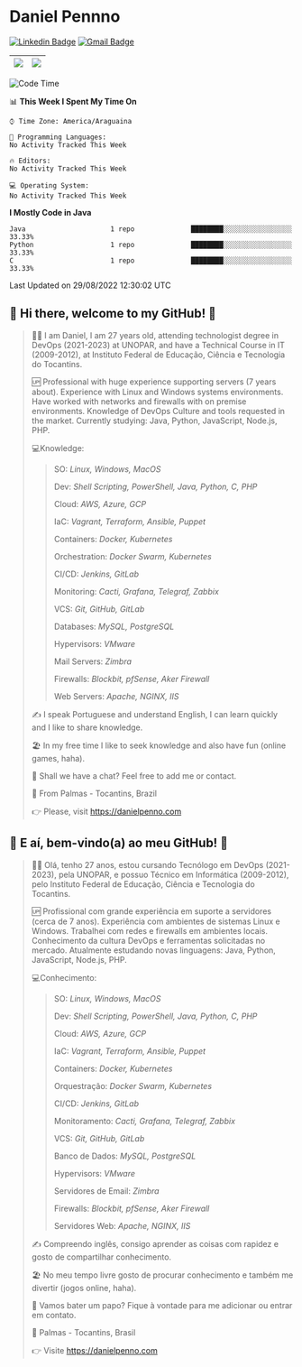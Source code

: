 # Daniel Pennno

[![Linkedin Badge](https://img.shields.io/badge/-LinkedIn-blue?style=for-the-badge&logo=Linkedin&logoColor=white&link=https://www.linkedin.com/in/danielpenno/)](https://www.linkedin.com/in/danielpenno/)
[![Gmail Badge](https://img.shields.io/badge/-Gmail-c14438?style=for-the-badge&logo=Gmail&logoColor=white&link=mailto:contato@danielpenno.com)](mailto:contato@danielpenno.com)

| <a href="https://github.com/danielpenno"><img align="center" src="https://github-readme-stats.vercel.app/api?username=danielpenno" /></a> | <a href="https://github.com/danielpenno"><img align="center" src="https://github-readme-stats.vercel.app/api/top-langs/?username=danielpenno&layout=compact" /></a> |
| ------------- | ------------- |

<!--START_SECTION:waka-->
![Code Time](http://img.shields.io/badge/Code%20Time-20%20hrs%2025%20mins-blue)

📊 **This Week I Spent My Time On** 

```text
⌚︎ Time Zone: America/Araguaina

💬 Programming Languages: 
No Activity Tracked This Week

🔥 Editors: 
No Activity Tracked This Week

💻 Operating System: 
No Activity Tracked This Week

```

**I Mostly Code in Java** 

```text
Java                     1 repo              ████████░░░░░░░░░░░░░░░░░   33.33% 
Python                   1 repo              ████████░░░░░░░░░░░░░░░░░   33.33% 
C                        1 repo              ████████░░░░░░░░░░░░░░░░░   33.33%

```



 Last Updated on 29/08/2022 12:30:02 UTC
<!--END_SECTION:waka-->

## 👋 Hi there, welcome to my GitHub! 🚀

> 🖖🏾 I am Daniel, I am 27 years old, attending technologist degree in DevOps (2021-2023) at UNOPAR, and have a Technical Course in IT (2009-2012), at Instituto Federal de Educação, Ciência e Tecnologia do Tocantins.
> 
> 🆙 Professional with huge experience supporting servers (7 years about). Experience with Linux and Windows systems environments. Have worked with networks and firewalls with on premise environments. Knowledge of DevOps Culture and tools requested in the market. Currently studying: Java, Python, JavaScript, Node.js, PHP.
> 
> 💻Knowledge:
> > 
> > SO: *Linux, Windows, MacOS*
> > 
> > Dev: *Shell Scripting, PowerShell, Java, Python, C, PHP*
> > 
> > Cloud: *AWS, Azure, GCP*
> > 
> > IaC: *Vagrant, Terraform, Ansible, Puppet*
> > 
> > Containers: *Docker, Kubernetes*
> > 
> > Orchestration: *Docker Swarm, Kubernetes*
> > 
> > CI/CD: *Jenkins, GitLab*
> > 
> > Monitoring: *Cacti, Grafana, Telegraf, Zabbix*
> > 
> > VCS: *Git, GitHub, GitLab*
> > 
> > Databases: *MySQL, PostgreSQL*
> > 
> > Hypervisors: *VMware*
> > 
> > Mail Servers: *Zimbra*
> > 
> > Firewalls: *Blockbit, pfSense, Aker Firewall*
> > 
> > Web Servers: *Apache, NGINX, IIS*
> 
> ✍️ I speak Portuguese and understand English, I can learn quickly and I like to share knowledge.
> 
> 🏖 In my free time I like to seek knowledge and also have fun (online games, haha).
>  
> 📧 Shall we have a chat? Feel free to add me or contact.
> 
> 📌 From Palmas - Tocantins, Brazil
> 
> 👉 Please, visit https://danielpenno.com
> 

## 👋 E aí, bem-vindo(a) ao meu GitHub! 🚀

> 🖖🏾 Olá, tenho 27 anos, estou cursando Tecnólogo em DevOps (2021-2023), pela UNOPAR, e possuo Técnico em Informática (2009-2012), pelo Instituto Federal de Educação, Ciência e Tecnologia do Tocantins.
> 
> 🆙 Profissional com grande experiência em suporte a servidores (cerca de 7 anos). Experiência com ambientes de sistemas Linux e Windows. Trabalhei com redes e firewalls em ambientes locais. Conhecimento da cultura DevOps e ferramentas solicitadas no mercado. Atualmente estudando novas linguagens: Java, Python, JavaScript, Node.js, PHP.
> 
> 💻Conhecimento:
> > 
> > SO: *Linux, Windows, MacOS*
> > 
> > Dev: *Shell Scripting, PowerShell, Java, Python, C, PHP*
> > 
> > Cloud: *AWS, Azure, GCP*
> > 
> > IaC: *Vagrant, Terraform, Ansible, Puppet*
> > 
> > Containers: *Docker, Kubernetes*
> > 
> > Orquestração: *Docker Swarm, Kubernetes*
> > 
> > CI/CD: *Jenkins, GitLab*
> > 
> > Monitoramento: *Cacti, Grafana, Telegraf, Zabbix*
> > 
> > VCS: *Git, GitHub, GitLab*
> > 
> > Banco de Dados: *MySQL, PostgreSQL*
> > 
> > Hypervisors: *VMware*
> > 
> > Servidores de Email: *Zimbra*
> > 
> > Firewalls: *Blockbit, pfSense, Aker Firewall*
> > 
> > Servidores Web: *Apache, NGINX, IIS*
> 
> ✍️ Compreendo inglês, consigo aprender as coisas com rapidez e gosto de compartilhar conhecimento.
> 
> 🏖 No meu tempo livre gosto de procurar conhecimento e também me divertir (jogos online, haha).
> 
> 📧 Vamos bater um papo? Fique à vontade para me adicionar ou entrar em contato.
> 
> 📌 Palmas - Tocantins, Brasil
> 
> 👉 Visite https://danielpenno.com
